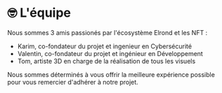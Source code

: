 # 🤓 L'équipe

Nous sommes 3 amis passionés par l'écosystème Elrond et les NFT :&#x20;

* Karim, co-fondateur du projet et ingenieur en Cybersécurité&#x20;
* Valentin, co-fondateur du projet et ingénieur en Développement&#x20;
* Tom, artiste 3D en charge de la réalisation de tous les visuels

Nous sommes déterminés à vous offrir la meilleure expérience possible pour vous remercier d'adhérer à notre projet.
